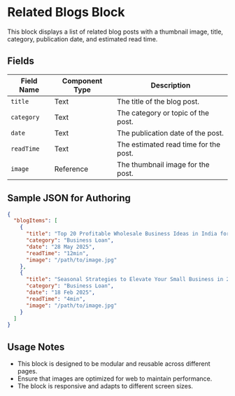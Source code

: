 # Related Blogs Block

This block displays a list of related blog posts with a thumbnail image, title, category, publication date, and estimated read time.

## Fields

| Field Name    | Component Type | Description                          |
| ------------- | ------------- | ------------------------------------ |
| `title`       | Text          | The title of the blog post.         |
| `category`    | Text          | The category or topic of the post.  |
| `date`        | Text          | The publication date of the post.    |
| `readTime`    | Text          | The estimated read time for the post.|
| `image`       | Reference     | The thumbnail image for the post.   |

## Sample JSON for Authoring

```json
{
  "blogItems": [
    {
      "title": "Top 20 Profitable Wholesale Business Ideas in India for 2024",
      "category": "Business Loan",
      "date": "28 May 2025",
      "readTime": "12min",
      "image": "/path/to/image.jpg"
    },
    {
      "title": "Seasonal Strategies to Elevate Your Small Business in 2025",
      "category": "Business Loan",
      "date": "18 Feb 2025",
      "readTime": "4min",
      "image": "/path/to/image.jpg"
    }
  ]
}
```

## Usage Notes

- This block is designed to be modular and reusable across different pages.
- Ensure that images are optimized for web to maintain performance.
- The block is responsive and adapts to different screen sizes.
